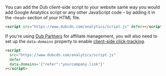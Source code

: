 You can add the Dub client-side script to your website same way you would add Google Analytics script or any other JavaScript code – by adding it in the `<head>` section of your HTML file.

```html
<script src="https://www.dubcdn.com/analytics/script.js" defer></script>
```

If you're using [Dub Partners](/partners/quickstart) for affiliate management, you will also need to set up the `data-domains` property to enable [client-side click-tracking](/sdks/client-side/features/client-side-click-tracking).

```html
<script
  src="https://www.dubcdn.com/analytics/script.js"
  defer
  data-domains='{"refer":"yourcompany.link"}'
></script>
```
